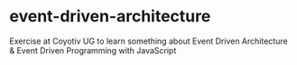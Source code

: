 # event-driven-architecture
Exercise at Coyotiv UG to learn something about Event Driven Architecture & Event Driven Programming with JavaScript
